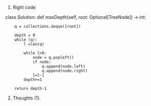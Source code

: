 1. Right code


class Solution:
    def maxDepth(self, root: Optional[TreeNode]) -> int:


        q = collections.deque([root])
        
        depth = 0
        while (q):
            l =len(q)
            
            while l>0:
                node = q.popleft()
                if node:
                    q.append(node.left)
                    q.append(node.right)
                l=l-1
            depth+=1
            
        return depth-1
 
 
 
 2. Thoughts
 (1). 
